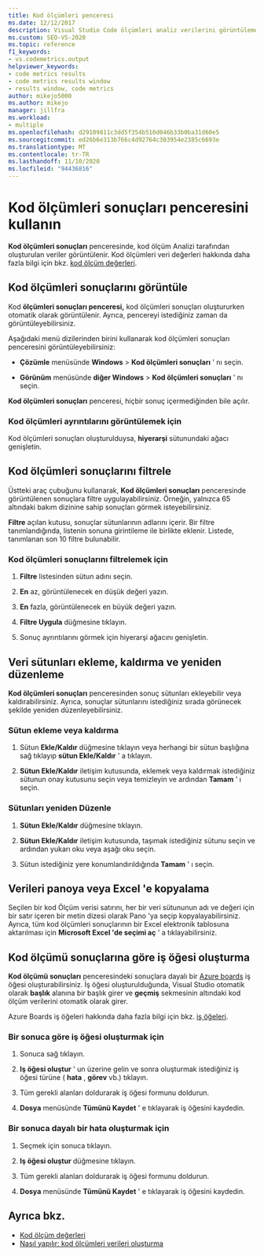 ```yaml
---
title: Kod ölçümleri penceresi
ms.date: 12/12/2017
description: Visual Studio Code ölçümleri analiz verilerini görüntülemeyi, filtrelemenizi, yeniden düzenlemenizi ve dışarı aktarmayı öğrenin. Bkz. kod ölçüm sonuçlarına göre iş öğeleri oluşturma.
ms.custom: SEO-VS-2020
ms.topic: reference
f1_keywords:
- vs.codemetrics.output
helpviewer_keywords:
- code metrics results
- code metrics results window
- results window, code metrics
author: mikejo5000
ms.author: mikejo
manager: jillfra
ms.workload:
- multiple
ms.openlocfilehash: d29109811c3dd5f354b510d046b33b0ba31d60e5
ms.sourcegitcommit: ed26b6e313b766c4d92764c303954e2385c6693e
ms.translationtype: MT
ms.contentlocale: tr-TR
ms.lasthandoff: 11/10/2020
ms.locfileid: "94436816"
---
```

# <a name="use-the-code-metrics-results-window"></a>Kod ölçümleri sonuçları penceresini kullanın

**Kod ölçümleri sonuçları** penceresinde, kod ölçüm Analizi tarafından oluşturulan veriler görüntülenir. Kod ölçümleri veri değerleri hakkında daha fazla bilgi için bkz. [kod ölçüm değerleri](../code-quality/code-metrics-values.md).

## <a name="display-code-metrics-results"></a>Kod ölçümleri sonuçlarını görüntüle

Kod **ölçümleri sonuçları penceresi,** kod ölçümleri sonuçları oluştururken otomatik olarak görüntülenir. Ayrıca, pencereyi istediğiniz zaman da görüntüleyebilirsiniz.

Aşağıdaki menü dizilerinden birini kullanarak kod ölçümleri sonuçları penceresini görüntüleyebilirsiniz:

- **Çözümle** menüsünde **Windows**  >  **Kod ölçümleri sonuçları** ' nı seçin.

- **Görünüm** menüsünde **diğer Windows**  >  **Kod ölçümleri sonuçları** ' nı seçin.

**Kod ölçümleri sonuçları** penceresi, hiçbir sonuç içermediğinden bile açılır.

### <a name="to-view-code-metrics-details"></a>Kod ölçümleri ayrıntılarını görüntülemek için

Kod ölçümleri sonuçları oluşturulduysa, **hiyerarşi** sütunundaki ağacı genişletin.

## <a name="filter-code-metrics-results"></a>Kod ölçümleri sonuçlarını filtrele

Üstteki araç çubuğunu kullanarak, **Kod ölçümleri sonuçları** penceresinde görüntülenen sonuçlara filtre uygulayabilirsiniz. Örneğin, yalnızca 65 altındaki bakım dizinine sahip sonuçları görmek isteyebilirsiniz.

**Filtre** açılan kutusu, sonuçlar sütunlarının adlarını içerir. Bir filtre tanımlandığında, listenin sonuna girintileme ile birlikte eklenir. Listede, tanımlanan son 10 filtre bulunabilir.

### <a name="to-filter-the-code-metrics-results"></a>Kod ölçümleri sonuçlarını filtrelemek için

1. **Filtre** listesinden sütun adını seçin.

2. **En** az, görüntülenecek en düşük değeri yazın.

3. **En** fazla, görüntülenecek en büyük değeri yazın.

4. **Filtre Uygula** düğmesine tıklayın.

5. Sonuç ayrıntılarını görmek için hiyerarşi ağacını genişletin.

## <a name="add-remove-and-rearrange-data-columns"></a>Veri sütunları ekleme, kaldırma ve yeniden düzenleme

**Kod ölçümleri sonuçları** penceresinden sonuç sütunları ekleyebilir veya kaldırabilirsiniz. Ayrıca, sonuçlar sütunlarını istediğiniz sırada görünecek şekilde yeniden düzenleyebilirsiniz.

### <a name="add-or-remove-a-column"></a>Sütun ekleme veya kaldırma

1. Sütun **Ekle/Kaldır** düğmesine tıklayın veya herhangi bir sütun başlığına sağ tıklayıp **sütun Ekle/Kaldır** ' a tıklayın.

1. **Sütun Ekle/Kaldır** iletişim kutusunda, eklemek veya kaldırmak istediğiniz sütunun onay kutusunu seçin veya temizleyin ve ardından **Tamam** ' ı seçin.

### <a name="rearrange-columns"></a>Sütunları yeniden Düzenle

1. **Sütun Ekle/Kaldır** düğmesine tıklayın.

1. **Sütun Ekle/Kaldır** iletişim kutusunda, taşımak istediğiniz sütunu seçin ve ardından yukarı oku veya aşağı oku seçin.

1. Sütun istediğiniz yere konumlandırıldığında **Tamam** ' ı seçin.

## <a name="copy-data-to-the-clipboard-or-excel"></a>Verileri panoya veya Excel 'e kopyalama

Seçilen bir kod Ölçüm verisi satırını, her bir veri sütununun adı ve değeri için bir satır içeren bir metin dizesi olarak Pano 'ya seçip kopyalayabilirsiniz. Ayrıca, tüm kod ölçümleri sonuçlarının bir Excel elektronik tablosuna aktarılması için **Microsoft Excel 'de seçimi aç** ' a tıklayabilirsiniz.

## <a name="create-a-work-item-based-on-code-metric-results"></a>Kod ölçümü sonuçlarına göre iş öğesi oluşturma

**Kod ölçümü sonuçları** penceresindeki sonuçlara dayalı bir [Azure boards](/azure/devops/boards/index?view=vsts&preserve-view=true) iş öğesi oluşturabilirsiniz. İş öğesi oluşturulduğunda, Visual Studio otomatik olarak **başlık** alanına bir başlık girer ve **geçmiş** sekmesinin altındaki kod ölçüm verilerini otomatik olarak girer.

Azure Boards iş öğeleri hakkında daha fazla bilgi için bkz. [iş öğeleri](/azure/devops/boards/work-items/index?view=vsts&preserve-view=true).

### <a name="to-create-a-work-item-based-on-a-result"></a>Bir sonuca göre iş öğesi oluşturmak için

1. Sonuca sağ tıklayın.

2. **Iş öğesi oluştur** ' un üzerine gelin ve sonra oluşturmak istediğiniz iş öğesi türüne ( **hata** , **görev** vb.) tıklayın.

3. Tüm gerekli alanları doldurarak iş öğesi formunu doldurun.

4. **Dosya** menüsünde **Tümünü Kaydet** ' e tıklayarak iş öğesini kaydedin.

### <a name="to-create-a-bug-based-on-a-result"></a>Bir sonuca dayalı bir hata oluşturmak için

1. Seçmek için sonuca tıklayın.

2. **Iş öğesi oluştur** düğmesine tıklayın.

3. Tüm gerekli alanları doldurarak iş öğesi formunu doldurun.

4. **Dosya** menüsünde **Tümünü Kaydet** ' e tıklayarak iş öğesini kaydedin.

## <a name="see-also"></a>Ayrıca bkz.

- [Kod ölçüm değerleri](../code-quality/code-metrics-values.md)
- [Nasıl yapılır: kod ölçümleri verileri oluşturma](../code-quality/how-to-generate-code-metrics-data.md)
